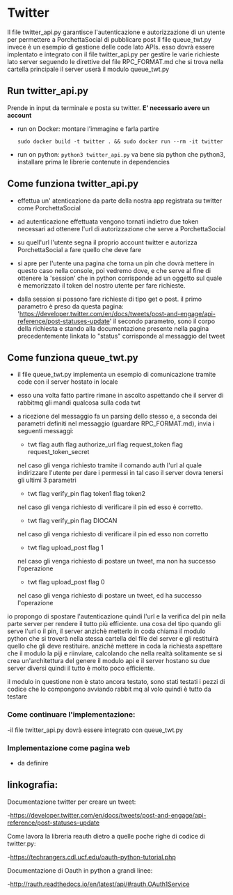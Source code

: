 # Twitter

Il file twitter_api.py garantisce l'autenticazione e autorizzazione di un utente per permettere a PorchettaSocial di pubblicare post 
Il file queue_twt.py invece è un esempio di gestione delle code lato APIs. esso dovrà essere implentato e integrato con il file twitter_api.py per gestire le varie richieste lato server seguendo le direttive del file RPC_FORMAT.md che si trova nella cartella principale
il server userà il modulo queue_twt.py

## Run twitter_api.py
Prende in input da terminale e posta su twitter. __E' necessario avere un account__
 - run on Docker: montare l'immagine e farla partire
	```
	sudo docker build -t twitter . && sudo docker run --rm -it twitter
	```

 - run on python: `python3 twitter_api.py` va bene sia python che python3, installare prima le librerie contenute in dependencies

## Come funziona twitter_api.py

- effettua un' atenticazione da parte della nostra app registrata su twitter come PorchettaSocial

- ad autenticazione effettuata vengono tornati indietro due token necessari ad ottenere l'url di autorizzazione che serve a PorchettaSocial

- su quell'url l'utente segna il proprio account twitter e autorizza PorchettaSocial a fare quello che deve fare

- si apre per l'utente una pagina che torna un pin che dovrà mettere in questo caso nella console, poi vedremo dove, e che serve al fine di 
ottenere la 'session' che in python corrisponde ad un oggetto sul quale è memorizzato il token
del nostro utente per fare richieste. 

- dalla session si possono fare richieste di tipo get o post. il primo parametro è preso da questa pagina: 'https://developer.twitter.com/en/docs/tweets/post-and-engage/api-reference/post-statuses-update'
 il secondo parametro, sono il corpo della richiesta e stando alla documentazione presente nella pagina precedentemente linkata
 lo "status" corrisponde al messaggio del tweet

## Come funziona queue_twt.py

- il file queue_twt.py implementa un esempio di comunicazione tramite code con il server hostato in locale

- esso una volta fatto partire rimane in ascolto aspettando che il server di rabbitmq gli mandi qualcosa sulla coda twt

- a ricezione del messaggio fa un parsing dello stesso e, a seconda dei parametri definiti nel messaggio (guardare RPC_FORMAT.md), invia i seguenti messaggi:
	
	- twt flag auth flag authorize_url flag request_token flag request_token_secret 

	nel caso gli venga richiesto tramite il comando auth l'url al quale indirizzare l'utente per dare i permessi
	in tal caso il server dovra tenersi gli ultimi 3 parametri

	- twt flag verify_pin flag token1 flag token2

	nel caso gli venga richiesto di verificare il pin ed esso è corretto.

	- twt flag verify_pin flag DIOCAN

	nel caso gli venga richiesto di verificare il pin ed esso non  corretto

	- twt flag upload_post flag 1

	nel caso gli venga richiesto di postare un tweet, ma non ha successo l'operazione

	- twt flag upload_post flag 0

	nel caso gli venga richiesto di postare un tweet, ed ha successo l'operazione

io propongo di spostare l'autenticazione quindi l'url e la verifica del pin nella parte server per rendere il tutto più efficiente.
una cosa del tipo quando gli serve l'url o il pin, il server anzichè metterlo in coda chiama il modulo python che si troverà nella
stessa cartella del file del server e gli restituirà quello che gli deve restituire. anzichè mettere in coda la richiesta aspettare
che il modulo la piji e riinviare, calcolando che nella realtà solitamente se si crea un'architettura del genere il modulo api 
e il server hostano su due server diversi quindi il tutto è molto poco efficiente.


il modulo in questione non è stato ancora testato, sono stati testati i pezzi di codice che lo compongono avviando rabbit mq al volo quindi
è tutto da testare

### Come continuare l'implementazione:

-il file twitter_api.py dovrà essere integrato con queue_twt.py
 
 
### Implementazione come pagina web

- da definire

## linkografia:

Documentazione twitter per creare un tweet:
	
-https://developer.twitter.com/en/docs/tweets/post-and-engage/api-reference/post-statuses-update

Come lavora la libreria reauth dietro a quelle poche righe di codice di twitter.py:

-https://techrangers.cdl.ucf.edu/oauth-python-tutorial.php

Documentazione di Oauth in python a grandi linee:

-http://rauth.readthedocs.io/en/latest/api/#rauth.OAuth1Service
